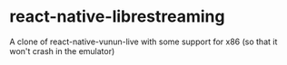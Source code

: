 # react-native-librestreaming
A clone of react-native-vunun-live with some support for x86 (so that it won't crash in the emulator)
